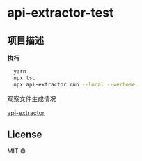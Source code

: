 # api-extractor-test
## 项目描述
**执行**
```bash
  yarn 
  npx tsc
  npx api-extractor run --local --verbose
```
观察文件生成情况

[api-extractor](https://api-extractor.com/)
## License

MIT © []()
